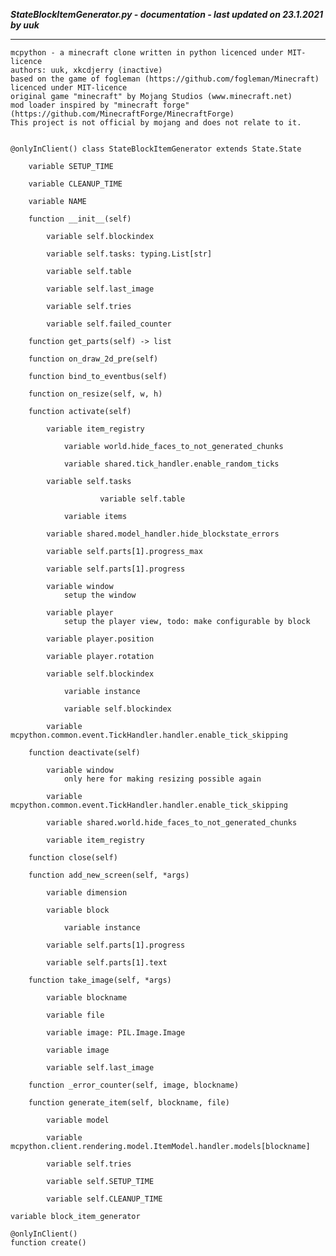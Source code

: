 ***StateBlockItemGenerator.py - documentation - last updated on 23.1.2021 by uuk***
___

    mcpython - a minecraft clone written in python licenced under MIT-licence
    authors: uuk, xkcdjerry (inactive)
    based on the game of fogleman (https://github.com/fogleman/Minecraft) licenced under MIT-licence
    original game "minecraft" by Mojang Studios (www.minecraft.net)
    mod loader inspired by "minecraft forge" (https://github.com/MinecraftForge/MinecraftForge)
    This project is not official by mojang and does not relate to it.


    @onlyInClient() class StateBlockItemGenerator extends State.State

        variable SETUP_TIME

        variable CLEANUP_TIME

        variable NAME

        function __init__(self)

            variable self.blockindex

            variable self.tasks: typing.List[str]

            variable self.table

            variable self.last_image

            variable self.tries

            variable self.failed_counter

        function get_parts(self) -> list

        function on_draw_2d_pre(self)

        function bind_to_eventbus(self)

        function on_resize(self, w, h)

        function activate(self)

            variable item_registry

                variable world.hide_faces_to_not_generated_chunks

                variable shared.tick_handler.enable_random_ticks

            variable self.tasks

                        variable self.table

                variable items

            variable shared.model_handler.hide_blockstate_errors

            variable self.parts[1].progress_max

            variable self.parts[1].progress

            variable window
                setup the window

            variable player
                setup the player view, todo: make configurable by block

            variable player.position

            variable player.rotation

            variable self.blockindex

                variable instance

                variable self.blockindex

            variable mcpython.common.event.TickHandler.handler.enable_tick_skipping

        function deactivate(self)

            variable window
                only here for making resizing possible again

            variable mcpython.common.event.TickHandler.handler.enable_tick_skipping

            variable shared.world.hide_faces_to_not_generated_chunks

            variable item_registry

        function close(self)

        function add_new_screen(self, *args)

            variable dimension

            variable block

                variable instance

            variable self.parts[1].progress

            variable self.parts[1].text

        function take_image(self, *args)

            variable blockname

            variable file

            variable image: PIL.Image.Image

            variable image

            variable self.last_image

        function _error_counter(self, image, blockname)

        function generate_item(self, blockname, file)

            variable model

            variable mcpython.client.rendering.model.ItemModel.handler.models[blockname]

            variable self.tries

            variable self.SETUP_TIME

            variable self.CLEANUP_TIME

    variable block_item_generator

    @onlyInClient()
    function create()